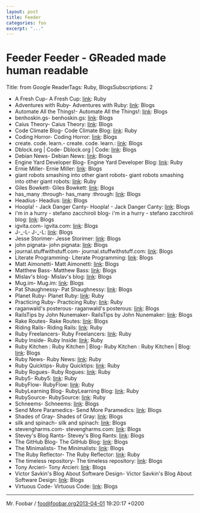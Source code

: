 ```yaml
---
layout: post
title: Feeder
categories: foo
excerpt: "..."
---
```


Feeder
Feeder - GReaded made human readable
====================================

Title: from Google ReaderTags: Ruby, BlogsSubscriptions: 2

  - A Fresh Cup- A Fresh Cup: [link](http://afreshcup.com/home/): Ruby
  - Adventures with Ruby- Adventures with Ruby: [link](http://iain.nl): Blogs
  - Automate All the Things!- Automate All the Things!: [link](http://dougireton.github.com/): Blogs
  - benhoskin.gs- benhoskin.gs: [link](http://benhoskin.gs): Blogs
  - Caius Theory- Caius Theory: [link](http://caiustheory.com/): Blogs
  - Code Climate Blog- Code Climate Blog: [link](http://blog.codeclimate.com/): Ruby
  - Coding Horror- Coding Horror: [link](http://www.codinghorror.com/blog/): Blogs
  - create. code. learn.- create. code. learn.: [link](http://blakesmith.me): Blogs
  - Dblock.org | Code- Dblock.org | Code: [link](http://code.dblock.org/): Blogs
  - Debian News- Debian News: [link](http://www.debian.org/News/): Blogs
  - Engine Yard Developer Blog- Engine Yard Developer Blog: [link](https://blog.engineyard.com): Ruby
  - Ernie Miller- Ernie Miller: [link](http://erniemiller.org): Blogs
  - giant robots smashing into other giant robots- giant robots smashing into other giant robots: [link](http://robots.thoughtbot.com/): Ruby
  - Giles Bowkett- Giles Bowkett: [link](http://gilesbowkett.blogspot.com/): Blogs
  - has\_many :through- has\_many :through: [link](http://blog.hasmanythrough.com): Blogs
  - Headius- Headius: [link](http://blog.headius.com/): Blogs
  - Hoopla! - Jack Danger Canty- Hoopla! - Jack Danger Canty: [link](http://6brand.com/): Blogs
  - i'm in a hurry - stefano zacchiroli blog- i'm in a hurry - stefano zacchiroli blog: [link](http://upsilon.cc/~zack/blog/): Blogs
  - igvita.com- igvita.com: [link](http://www.igvita.com): Blogs
  - J-\_-L- J-\_-L: [link](http://rbjl.net): Blogs
  - Jesse Storimer- Jesse Storimer: [link](http://jstorimer.com/): Blogs
  - john pignata- john pignata: [link](http://tx.pignata.com/): Blogs
  - journal.stuffwithstuff.com- journal.stuffwithstuff.com: [link](http://journal.stuffwithstuff.com/): Blogs
  - Literate Programming- Literate Programming: [link](http://www.google.com/reader/view/feed%2Fhttp%3A%2F%2Ffeeds.feedburner.com%2FSteveKlabnik): Blogs
  - Matt Aimonetti- Matt Aimonetti: [link](http://matt.aimonetti.net/): Blogs
  - Matthew Bass- Matthew Bass: [link](http://www.matthewbass.com): Blogs
  - Mislav's blog- Mislav's blog: [link](http://mislav.uniqpath.com/blog/): Blogs
  - Mug.im- Mug.im: [link](http://www.mug.im/): Blogs
  - Pat Shaughnessy- Pat Shaughnessy: [link](http://www.google.com/reader/view/feed%2Fhttp%3A%2F%2Ffeeds.feedburner.com%2Fpatshaughnessy): Blogs
  - Planet Ruby- Planet Ruby: [link](http://planetruby.0x42.net/): Ruby
  - Practicing Ruby- Practicing Ruby: [link](http://blog.rubybestpractices.com/): Ruby
  - raganwald's posterous- raganwald's posterous: [link](http://raganwald.posterous.com): Blogs
  - RailsTips by John Nunemaker- RailsTips by John Nunemaker: [link](http://railstips.org/blog/): Blogs
  - Rake Routes- Rake Routes: [link](http://rakeroutes.com/): Blogs
  - Riding Rails- Riding Rails: [link](http://weblog.rubyonrails.org/): Ruby
  - Ruby Freelancers- Ruby Freelancers: [link](http://rubyfreelancers.com): Ruby
  - Ruby Inside- Ruby Inside: [link](http://www.rubyinside.com/): Ruby
  - Ruby Kitchen : Ruby Kitchen | Blog- Ruby Kitchen : Ruby Kitchen | Blog: [link](http://rubykitchen.in): Blogs
  - Ruby News- Ruby News: [link](http://www.ruby-lang.org/en/feeds/news.rss/): Ruby
  - Ruby Quicktips- Ruby Quicktips: [link](http://rubyquicktips.com/): Ruby
  - Ruby Rogues- Ruby Rogues: [link](http://rubyrogues.com): Ruby
  - Ruby5- Ruby5: [link](http://ruby5.envylabs.com/): Ruby
  - RubyFlow- RubyFlow: [link](http://www.rubyflow.com/): Ruby
  - RubyLearning Blog- RubyLearning Blog: [link](http://rubylearning.com/blog): Ruby
  - RubySource- RubySource: [link](http://rubysource.com): Ruby
  - Schneems- Schneems: [link](http://schneems.com/): Blogs
  - Send More Paramedics- Send More Paramedics: [link](http://blog.fogus.me): Blogs
  - Shades of Gray- Shades of Gray: [link](http://blog.grayproductions.net/): Blogs
  - silk and spinach- silk and spinach: [link](http://silkandspinach.net): Blogs
  - stevengharms.com- stevengharms.com: [link](http://stevengharms-blog.herokuapp.com//): Blogs
  - Stevey's Blog Rants- Stevey's Blog Rants: [link](http://steve-yegge.blogspot.com/): Blogs
  - The GitHub Blog- The GitHub Blog: [link](https://github.com/blog): Blogs
  - The Minimalists- The Minimalists: [link](http://www.theminimalists.com): Blogs
  - The Ruby Reflector- The Ruby Reflector: [link](http://rubyreflector.com): Ruby
  - The timeless repository- The timeless repository: [link](http://timeless.judofyr.net/): Blogs
  - Tony Arcieri- Tony Arcieri: [link](http://tonyarcieri.com): Blogs
  - Victor Savkin's Blog About Software Design- Victor Savkin's Blog About Software Design: [link](http://victorsavkin.com/): Blogs
  - Virtuous Code- Virtuous Code: [link](http://devblog.avdi.org): Blogs

********

Mr. Foobar / foo@foobar.org2013-04-01 19:20:17 +0200
